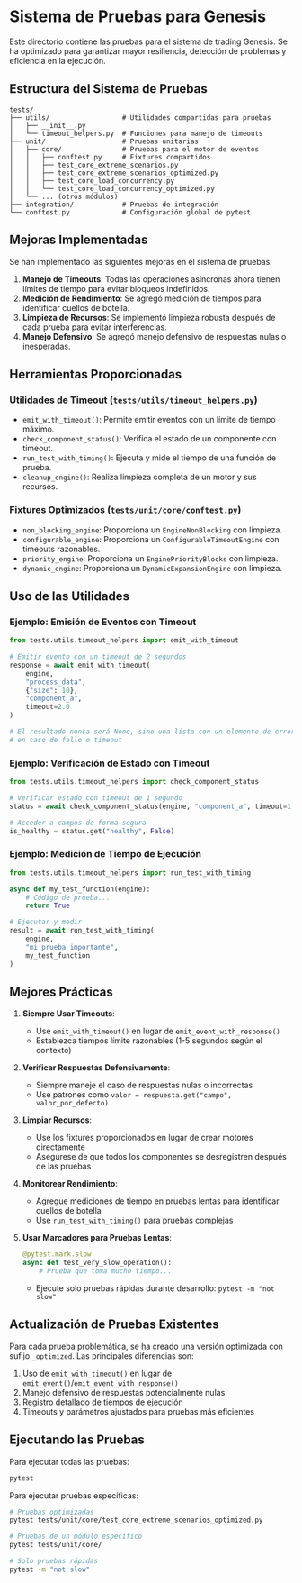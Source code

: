 # Sistema de Pruebas para Genesis

Este directorio contiene las pruebas para el sistema de trading Genesis. Se ha optimizado para garantizar mayor resiliencia, detección de problemas y eficiencia en la ejecución.

## Estructura del Sistema de Pruebas

```
tests/
├── utils/                  # Utilidades compartidas para pruebas
│   ├── __init__.py
│   └── timeout_helpers.py  # Funciones para manejo de timeouts
├── unit/                   # Pruebas unitarias
│   ├── core/               # Pruebas para el motor de eventos
│   │   ├── conftest.py     # Fixtures compartidos
│   │   ├── test_core_extreme_scenarios.py
│   │   ├── test_core_extreme_scenarios_optimized.py
│   │   ├── test_core_load_concurrency.py
│   │   └── test_core_load_concurrency_optimized.py
│   └── ... (otros módulos)
├── integration/            # Pruebas de integración
└── conftest.py             # Configuración global de pytest
```

## Mejoras Implementadas

Se han implementado las siguientes mejoras en el sistema de pruebas:

1. **Manejo de Timeouts**: Todas las operaciones asíncronas ahora tienen límites de tiempo para evitar bloqueos indefinidos.
2. **Medición de Rendimiento**: Se agregó medición de tiempos para identificar cuellos de botella.
3. **Limpieza de Recursos**: Se implementó limpieza robusta después de cada prueba para evitar interferencias.
4. **Manejo Defensivo**: Se agregó manejo defensivo de respuestas nulas o inesperadas.

## Herramientas Proporcionadas

### Utilidades de Timeout (`tests/utils/timeout_helpers.py`)

- `emit_with_timeout()`: Permite emitir eventos con un límite de tiempo máximo.
- `check_component_status()`: Verifica el estado de un componente con timeout.
- `run_test_with_timing()`: Ejecuta y mide el tiempo de una función de prueba.
- `cleanup_engine()`: Realiza limpieza completa de un motor y sus recursos.

### Fixtures Optimizados (`tests/unit/core/conftest.py`)

- `non_blocking_engine`: Proporciona un `EngineNonBlocking` con limpieza.
- `configurable_engine`: Proporciona un `ConfigurableTimeoutEngine` con timeouts razonables.
- `priority_engine`: Proporciona un `EnginePriorityBlocks` con limpieza.
- `dynamic_engine`: Proporciona un `DynamicExpansionEngine` con limpieza.

## Uso de las Utilidades

### Ejemplo: Emisión de Eventos con Timeout

```python
from tests.utils.timeout_helpers import emit_with_timeout

# Emitir evento con un timeout de 2 segundos
response = await emit_with_timeout(
    engine, 
    "process_data", 
    {"size": 10}, 
    "component_a",
    timeout=2.0
)

# El resultado nunca será None, sino una lista con un elemento de error
# en caso de fallo o timeout
```

### Ejemplo: Verificación de Estado con Timeout

```python
from tests.utils.timeout_helpers import check_component_status

# Verificar estado con timeout de 1 segundo
status = await check_component_status(engine, "component_a", timeout=1.0)

# Acceder a campos de forma segura
is_healthy = status.get("healthy", False)
```

### Ejemplo: Medición de Tiempo de Ejecución

```python
from tests.utils.timeout_helpers import run_test_with_timing

async def my_test_function(engine):
    # Código de prueba...
    return True

# Ejecutar y medir
result = await run_test_with_timing(
    engine, 
    "mi_prueba_importante", 
    my_test_function
)
```

## Mejores Prácticas

1. **Siempre Usar Timeouts**: 
   - Use `emit_with_timeout()` en lugar de `emit_event_with_response()`
   - Establezca tiempos límite razonables (1-5 segundos según el contexto)

2. **Verificar Respuestas Defensivamente**:
   - Siempre maneje el caso de respuestas nulas o incorrectas
   - Use patrones como `valor = respuesta.get("campo", valor_por_defecto)`

3. **Limpiar Recursos**:
   - Use los fixtures proporcionados en lugar de crear motores directamente
   - Asegúrese de que todos los componentes se desregistren después de las pruebas

4. **Monitorear Rendimiento**:
   - Agregue mediciones de tiempo en pruebas lentas para identificar cuellos de botella
   - Use `run_test_with_timing()` para pruebas complejas

5. **Usar Marcadores para Pruebas Lentas**:
   ```python
   @pytest.mark.slow
   async def test_very_slow_operation():
       # Prueba que toma mucho tiempo...
   ```
   - Ejecute solo pruebas rápidas durante desarrollo: `pytest -m "not slow"`

## Actualización de Pruebas Existentes

Para cada prueba problemática, se ha creado una versión optimizada con sufijo `_optimized`. Las principales diferencias son:

1. Uso de `emit_with_timeout()` en lugar de `emit_event()`/`emit_event_with_response()`
2. Manejo defensivo de respuestas potencialmente nulas
3. Registro detallado de tiempos de ejecución
4. Timeouts y parámetros ajustados para pruebas más eficientes

## Ejecutando las Pruebas

Para ejecutar todas las pruebas:
```bash
pytest
```

Para ejecutar pruebas específicas:
```bash
# Pruebas optimizadas
pytest tests/unit/core/test_core_extreme_scenarios_optimized.py

# Pruebas de un módulo específico
pytest tests/unit/core/

# Solo pruebas rápidas
pytest -m "not slow"
```